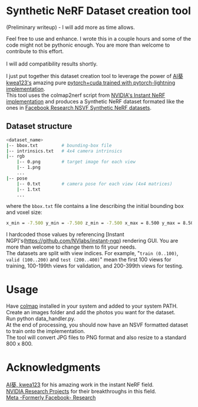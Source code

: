 # Synthetic NeRF Dataset creation tool
(Preliminary writeup) - I will add more as time allows.

Feel free to use and enhance. I wrote this in a couple hours and some of the code might not be pythonic enough. You are more than welcome to contribute to this effort.<br>
<br>
I will add compatibility results shortly.<br>

I just put together this dataset creation tool to leverage the power of [AI葵
kwea123's](https://github.com/kwea123) amazing pure [pytorch+cuda trained with pytorch-lightning implementation](https://github.com/kwea123/ngp_pl).<br>
This tool uses the colmap2nerf script from [NVIDIA's Instant NeRF implementation](https://github.com/NVlabs/instant-ngp) and produces a Synthetic NeRF dataset formated like the ones in [Facebook Research NSVF Synthetic NeRF datasets](https://github.com/facebookresearch/NSVF#dataset).

## Dataset structure<br>
```bash
<dataset_name>
|-- bbox.txt         # bounding-box file
|-- intrinsics.txt   # 4x4 camera intrinsics
|-- rgb
    |-- 0.png        # target image for each view
    |-- 1.png
    ...
|-- pose
    |-- 0.txt        # camera pose for each view (4x4 matrices)
    |-- 1.txt
    ...
```

where the ``bbox.txt`` file contains a line describing the initial bounding box and voxel size:

```bash
x_min = -7.500 y_min = -7.500 z_min = -7.500 x_max = 8.500 y_max = 8.500 z_max = 8.500 initial_voxel_size - 0.4
```
I hardcoded those values by referencing [Instant NGP]'s(https://github.com/NVlabs/instant-ngp) rendering GUI. You are more than welcome to change them to fit your needs.<br>
The datasets are split with view indices. For example, "``train (0..100)``, ``valid (100..200)`` and ``test (200..400)``" mean the first 100 views for training, 100-199th views for validation, and 200-399th views for testing.
<br>
# Usage
Have [colmap](https://colmap.github.io/index.html) installed in your system and added to your system PATH.<br>
Create an images folder and add the photos you want for the dataset.<br>
Run python data_handler.py.<br>
At the end of processing, you should now have an NSVF formatted dataset to train onto the implementation.<br>
The tool will convert JPG files to PNG format and also resize to a standard 800 x 800. 

# Acknowledgments
[AI葵, kwea123](https://github.com/kwea123) for his amazing work in the instant NeRF field.<br>
[NVIDIA Research Projects](https://github.com/NVlabs) for their breakthroughs in this field.<br>
[Meta -Formerly Facebook- Research](https://github.com/facebookresearch)
